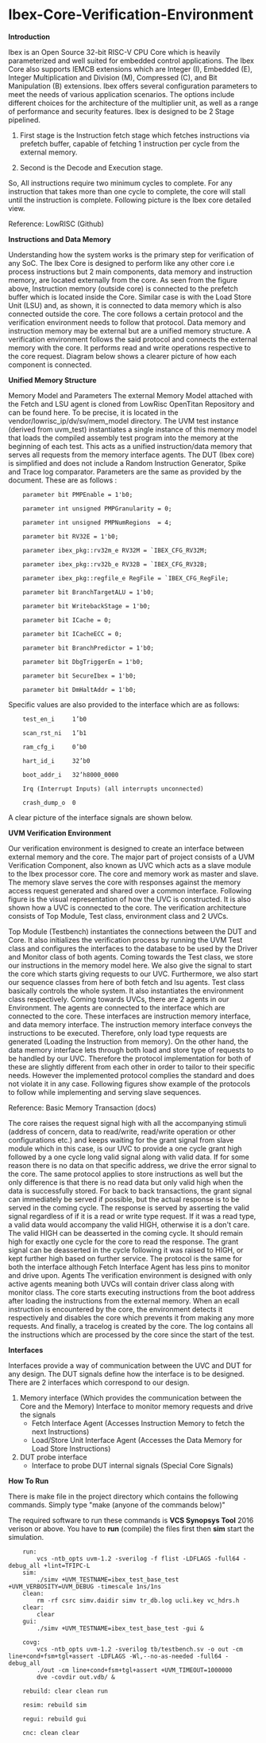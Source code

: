 # Ibex-Core-Verification-Environment

**Introduction**

Ibex is an Open Source 32-bit RISC-V CPU Core which is heavily parameterized and well suited for embedded control applications. The Ibex Core also supports IEMCB extensions which are Integer (I), Embedded (E), Integer Multiplication and Division (M), Compressed (C), and Bit Manipulation (B) extensions.
Ibex offers several configuration parameters to meet the needs of various application scenarios. The options include different choices for the architecture of the multiplier unit, as well as a range of performance and security features. 
Ibex is designed to be 2 Stage pipelined.

1)	First stage is the Instruction fetch stage which fetches instructions via prefetch buffer, capable of fetching 1 instruction per cycle from the external memory.

2)	Second is the Decode and Execution stage. 

So, All instructions require two minimum cycles to complete. For any instruction that takes more than one cycle to complete, the core will stall until the instruction is complete. Following picture is the Ibex core detailed view.

Reference: LowRISC (Github)

**Instructions and Data Memory**

Understanding how the system works is the primary step for verification of any SoC. The Ibex Core is designed to perform like any other core i.e process instructions but 2 main components, data memory and instruction memory, are located externally from the core. As seen from the figure above, Instruction memory (outside core) is connected to the prefetch buffer which is located inside the Core. Similar case is with the Load Store Unit (LSU) and, as shown, it is connected to data memory which is also connected outside the core. The core follows a certain protocol and the verification environment needs to follow that protocol. Data memory and instruction memory may be external but are a unified memory structure. A verification environment follows the said protocol and connects the external memory with the core. It performs read and write operations respective to the core request. Diagram below shows a clearer picture of how each component is connected.


**Unified Memory Structure**

Memory Model and Parameters
The external Memory Model attached with the Fetch and LSU agent is cloned from LowRisc OpenTitan Repository and can be found here. To be precise, it is located in the vendor/lowrisc_ip/dv/sv/mem_model directory. The UVM test instance (derived from uvm_test) instantiates a single instance of this memory model that loads the compiled assembly test program into the memory at the beginning of each test. This acts as a unified instruction/data memory that serves all requests from the memory interface agents.
The DUT (Ibex core) is simplified and does not include a Random Instruction Generator, Spike and Trace log comparator. Parameters are the same as provided by the document. These are as follows :

        parameter bit PMPEnable = 1'b0;
       
        parameter int unsigned PMPGranularity = 0;
        
        parameter int unsigned PMPNumRegions  = 4;
        
        parameter bit RV32E = 1'b0;
        
        parameter ibex_pkg::rv32m_e RV32M = `IBEX_CFG_RV32M;
        
        parameter ibex_pkg::rv32b_e RV32B = `IBEX_CFG_RV32B;
        
        parameter ibex_pkg::regfile_e RegFile = `IBEX_CFG_RegFile;
        
        parameter bit BranchTargetALU = 1'b0;
        
        parameter bit WritebackStage = 1'b0;
        
        parameter bit ICache = 0;
        
        parameter bit ICacheECC = 0;
        
        parameter bit BranchPredictor = 1'b0;
        
        parameter bit DbgTriggerEn = 1'b0;
        
        parameter bit SecureIbex = 1'b0;
        
        parameter bit DmHaltAddr = 1'b0;

Specific values are also provided to the interface which are as follows:

        test_en_i     1’b0

        scan_rst_ni   1’b1

        ram_cfg_i     0’b0

        hart_id_i     32’b0

        boot_addr_i   32’h8000_0000

        Irq (Interrupt Inputs) (all interrupts unconnected)

        crash_dump_o  0

A clear picture of the interface signals are shown below.

**UVM Verification Environment**

Our verification environment is designed to create an interface between external memory and the core. The major part of project consists of a UVM Verification Component, also known as UVC which acts as a slave module to the Ibex processor core. The core and memory work as master and slave. The memory slave serves the core with responses against the memory access request generated and shared over a common interface. Following figure is the visual representation of how the UVC is constructed. It is also shown how a UVC is connected to the core. The verification architecture consists of Top Module, Test class, environment class and 2 UVCs.

Top Module (Testbench) instantiates the connections between the DUT and Core. It also initializes the verification process by running the UVM Test class and configures the interfaces to the database to be used by the Driver and Monitor class of both agents. Coming towards the Test class, we store our instructions in the memory model here. We also give the signal to start the core which starts giving requests to our UVC. Furthermore, we also start our sequence classes from here of both fetch and lsu agents. Test class basically controls the whole system. It also instantiates the environment class respectively. 
Coming towards UVCs, there are 2 agents in our Environment. The agents are connected to the interface which are connected to the core. These interfaces are instruction memory interface, and data memory interface. The instruction memory interface conveys the instructions to be executed. Therefore, only load type requests are generated (Loading the Instruction from memory). On the other hand, the data memory interface lets through both load and store type of requests to be handled by our UVC. Therefore the protocol implementation for both of these are slightly different from each other in order to tailor to their specific needs. However the implemented protocol complies the standard and does not violate it in any case. Following figures show example of the protocols to follow while implementing and serving slave sequences.


Reference: Basic Memory Transaction (docs)


The core raises the request signal high with all the accompanying stimuli (address of concern, data to read/write, read/write operation or other configurations etc.) and keeps waiting for the grant signal from slave module  which in this case, is our UVC to provide a one cycle grant high followed by a one cycle long valid signal along with valid data. If for some reason there is no data on that specific address, we drive the error signal to the core. The same protocol applies to store instructions as well but the only difference is that there is no read data but only valid high when the data is successfully stored. 
For back to back transactions, the grant signal can immediately be served if possible, but the actual response is to be served in the coming cycle. The response is served by asserting the valid signal regardless of if it is a read or write type request. If it was a read type, a valid data would accompany the valid HIGH, otherwise it is a don't care. The valid HIGH can be deasserted in the coming cycle. It should remain high for exactly one cycle for the core to read the response. The grant signal can be deasserted in the cycle following it was raised to HIGH, or kept further high based on further service. The protocol is the same for both the interface although Fetch Interface Agent has less pins to monitor and drive upon. 
Agents
The verification environment is designed with only active agents meaning both UVCs will contain driver class along with monitor class. The core starts executing instructions from the boot address after loading the instructions from the external memory. When an ecall instruction is encountered by the core, the environment detects it respectively and disables the core which prevents it from making any more requests. And finally, a tracelog is created by the core. The log contains all the instructions which are processed by the core since the start of the test.

**Interfaces**

Interfaces provide a way of communication between the UVC and DUT for any design. The DUT signals define how the interface is to be designed. There are 2 interfaces which correspond to our design.
  1)  Memory interface (Which provides the communication between the Core and the Memory) Interface to monitor memory requests and drive the signals
        - Fetch Interface Agent (Accesses Instruction Memory to fetch the next Instructions)
        - Load/Store Unit Interface Agent (Accesses the Data Memory for Load Store Instructions)
  2)  DUT probe interface 
        - Interface to probe DUT internal signals (Special Core Signals)

**How To Run**

There is make file in the project directory which contains the following commands. Simply type "make (anyone of the commands below)"
  
The required software to run these commands is **VCS Synopsys Tool** 2016 verison or above. 
You have to **run** (compile) the files first then **sim** start the simulation.


        run:
	        vcs -ntb_opts uvm-1.2 -sverilog -f flist -LDFLAGS -full64 -debug_all +lint=TFIPC-L
        sim:
	        ./simv +UVM_TESTNAME=ibex_test_base_test +UVM_VERBOSITY=UVM_DEBUG -timescale 1ns/1ns
        clean:
	        rm -rf csrc simv.daidir simv tr_db.log ucli.key vc_hdrs.h
        clear:
	        clear
        gui:
	        ./simv +UVM_TESTNAME=ibex_test_base_test -gui &
  
        covg:
	        vcs -ntb_opts uvm-1.2 -sverilog tb/testbench.sv -o out -cm line+cond+fsm+tgl+assert -LDFLAGS -Wl,--no-as-needed -full64 -debug_all
	        ./out -cm line+cond+fsm+tgl+assert +UVM_TIMEOUT=1000000
	        dve -covdir out.vdb/ &

        rebuild: clear clean run

        resim: rebuild sim

        regui: rebuild gui

        cnc: clean clear




